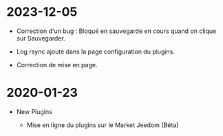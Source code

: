 ﻿2023-12-05
===

- Correction d'un bug : Bloqué en sauvegarde en cours quand on clique sur Sauvegarder.

- Log rsync ajouté dans la page configuration du plugins.

- Correction de mise en page.

2020-01-23
===

-   New Plugins

    -   Mise en ligne du plugins sur le Market Jeedom (Béta)
